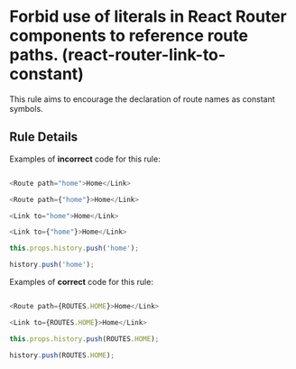 # Forbid use of literals in React Router components to reference route paths. (react-router-link-to-constant)

This rule aims to encourage the declaration of route names as constant symbols.

## Rule Details

Examples of **incorrect** code for this rule:

```js

<Route path="home">Home</Link>

<Route path={"home"}>Home</Link>

<Link to="home">Home</Link>

<Link to={"home"}>Home</Link>

this.props.history.push('home');

history.push('home');

```

Examples of **correct** code for this rule:

```js

<Route path={ROUTES.HOME}>Home</Link>

<Link to={ROUTES.HOME}>Home</Link>

this.props.history.push(ROUTES.HOME);

history.push(ROUTES.HOME);

```
